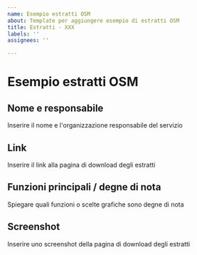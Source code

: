 ```yaml
---
name: Esempio estratti OSM
about: Template per aggiungere esempio di estratti OSM
title: Estratti - XXX
labels: ''
assignees: ''

---
```


# Esempio estratti OSM

## Nome e responsabile
Inserire il nome e l'organizzazione responsabile del servizio

## Link
Inserire il link alla pagina di download degli estratti

## Funzioni principali / degne di nota
Spiegare quali funzioni o scelte grafiche sono degne di nota

## Screenshot
Inserire uno screenshot della pagina di download degli estratti
